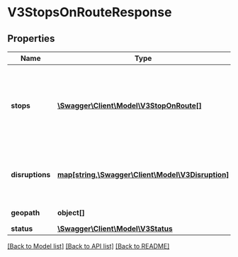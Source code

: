 # V3StopsOnRouteResponse

## Properties
Name | Type | Description | Notes
------------ | ------------- | ------------- | -------------
**stops** | [**\Swagger\Client\Model\V3StopOnRoute[]**](V3StopOnRoute.md) | Train stations, tram stops, bus stops, regional coach stops or Night Bus stops | [optional] 
**disruptions** | [**map[string,\Swagger\Client\Model\V3Disruption]**](V3Disruption.md) | Disruption information applicable to relevant routes or stops | [optional] 
**geopath** | **object[]** | GeoPath for the route | [optional] 
**status** | [**\Swagger\Client\Model\V3Status**](V3Status.md) |  | [optional] 

[[Back to Model list]](../../README.md#documentation-for-models) [[Back to API list]](../../README.md#documentation-for-api-endpoints) [[Back to README]](../../README.md)

